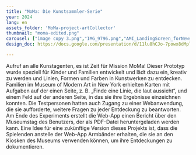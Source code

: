 ```yaml
---
title: "MoMa: Die Kunstsammler-Serie"
year: 2024
lang: en
assets_folder: 'MoMa-project-artCollector'
thumbnail: "moma-edited.png"
carousel: ["image copy 3.png","IMG_9796.png","AMI_LandingScreen_forNewsletter.png","IMG_9798.png","IMG_9800.png","IMG_9805.png","IMG_9811.png","IMG_9812.png"]
design_doc: https://docs.google.com/presentation/d/11lu8hCJo-7powx8dMpliXxrymxtU1P-cd6v_q9pZ6PE/edit#slide=id.g11ac7a2a613_0_159

---
```


Aufruf an alle Kunstagenten, es ist Zeit für Mission MoMa! Dieser Prototyp wurde speziell für Kinder und Familien entwickelt und lädt dazu ein, kreativ zu werden und Linien, Formen und Farben in Kunstwerken zu entdecken. Familien im Museum of Modern Art in New York erhielten Karten mit Aufgaben auf der einen Seite, z. B. „Finde eine Linie, die laut aussieht“, und einem Feld auf der anderen Seite, in das sie ihre Ergebnisse einzeichnen konnten. Die Testpersonen hatten auch Zugang zu einer Webanwendung, die sie aufforderte, weitere Fragen zu jeder Entdeckung zu beantworten. Am Ende des Experiments erstellt die Web-App einen Bericht über den Museumstag des Benutzers, der als PDF-Datei heruntergeladen werden kann. Eine Idee für eine zukünftige Version dieses Projekts ist, dass die Spielenden anstelle der Web-App Armbänder erhalten, die sie an den Kiosken des Museums verwenden können, um ihre Entdeckungen zu dokumentieren.
